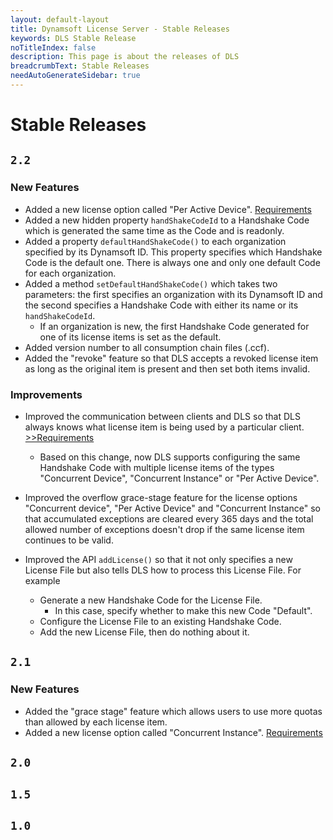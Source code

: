 ```yaml
---
layout: default-layout
title: Dynamsoft License Server - Stable Releases
keywords: DLS Stable Release
noTitleIndex: false
description: This page is about the releases of DLS
breadcrumbText: Stable Releases
needAutoGenerateSidebar: true
---
```


# Stable Releases

## `2.2`

### New Features

* Added a new license option called "Per Active Device". [Requirements]({{site.schedule}}requirements/per-active-device.html)
* Added a new hidden property `handShakeCodeId` to a Handshake Code which is generated the same time as the Code and is readonly.
* Added a property `defaultHandShakeCode()` to each organization specified by its Dynamsoft ID. This property specifies which Handshake Code is the default one. There is always one and only one default Code for each organization.
* Added a method `setDefaultHandShakeCode()` which takes two parameters: the first specifies an organization with its Dynamsoft ID and the second specifies a Handshake Code with either its name or its `handShakeCodeId`.
  + If an organization is new, the first Handshake Code generated for one of its license items is set as the default.
* Added version number to all consumption chain files (.ccf).
* Added the "revoke" feature so that DLS accepts a revoked license item as long as the original item is present and then set both items invalid.

### Improvements

* Improved the communication between clients and DLS so that DLS always knows what license item is being used by a particular client. [>>Requirements]({{site.schedule}}requirements/add-item-id-in-request-n-response.html)
  + Based on this change, now DLS supports configuring the same Handshake Code with multiple license items of the types "Concurrent Device", "Concurrent Instance" or "Per Active Device".

* Improved the overflow grace-stage feature for the license options "Concurrent device", "Per Active Device" and "Concurrent Instance" so that accumulated exceptions are cleared every 365 days and the total allowed number of exceptions doesn't drop if the same license item continues to be valid.

* Improved the API `addLicense()` so that it not only specifies a new License File but also tells DLS how to process this License File. For example
  + Generate a new Handshake Code for the License File.
    - In this case, specify whether to make this new Code "Default".
  + Configure the License File to an existing Handshake Code.
  + Add the new License File, then do nothing about it.

## `2.1`

### New Features

* Added the "grace stage" feature which allows users to use more quotas than allowed by each license item.
* Added a new license option called "Concurrent Instance". [Requirements]({{site.schedule}}requirements/concurrent-instance.html)

## `2.0`

## `1.5`

## `1.0`
